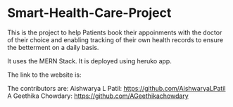# Smart-Health-Care-Project

This is the project to help Patients book their appoinments with the doctor of their choice and enabling tracking of their own health records to ensure the betterment on a daily basis.

It uses the MERN Stack.
It is deployed using heruko app.

The link to the website is:


The contributors are:
Aishwarya L Patil: https://github.com/AishwaryaLPatil
A Geethika Chowdary: https://github.com/AGeethikachowdary
